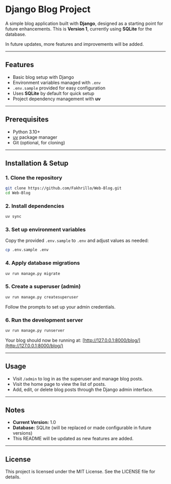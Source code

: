 # Django Blog Project

A simple blog application built with **Django**, designed as a starting point for future enhancements. This is **Version 1**, currently using **SQLite** for the database.

In future updates, more features and improvements will be added.

---

## Features

* Basic blog setup with Django
* Environment variables managed with `.env`
* `.env.sample` provided for easy configuration
* Uses **SQLite** by default for quick setup
* Project dependency management with **uv**

---

## Prerequisites

* Python 3.10+
* [uv](https://github.com/astral-sh/uv) package manager
* Git (optional, for cloning)

---

## Installation & Setup

### 1. Clone the repository

```bash
git clone https://github.com/Fakhrillo/Web-Blog.git
cd Web-Blog
```

### 2. Install dependencies

```bash
uv sync
```

### 3. Set up environment variables

Copy the provided `.env.sample` to `.env` and adjust values as needed:

```bash
cp .env.sample .env
```

### 4. Apply database migrations

```bash
uv run manage.py migrate
```

### 5. Create a superuser (admin)

```bash
uv run manage.py createsuperuser
```

Follow the prompts to set up your admin credentials.

### 6. Run the development server

```bash
uv run manage.py runserver
```

Your blog should now be running at: [http://127.0.0.1:8000/blog/](http://127.0.0.1:8000/blog/)

---

## Usage

* Visit `/admin` to log in as the superuser and manage blog posts.
* Visit the home page to view the list of posts.
* Add, edit, or delete blog posts through the Django admin interface.

---

## Notes

* **Current Version:** 1.0
* **Database:** SQLite (will be replaced or made configurable in future versions)
* This README will be updated as new features are added.

---

## License

This project is licensed under the MIT License. See the LICENSE file for details.
